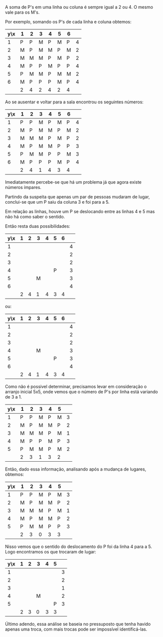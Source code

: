 A soma de P's em uma linha ou coluna é sempre igual a 2 ou 4.
O mesmo vale para os M's.

Por exemplo, somando os P's de cada linha e coluna obtemos:

| y\x | 1 | 2 | 3 | 4 | 5 | 6 |   |
|-----|---|---|---|---|---|---|---|
| 1   | P | P | M | P | M | P | 4 |
| 2   | M | P | M | M | P | M | 2 |
| 3   | M | M | M | P | M | P | 2 |
| 4   | M | P | P | M | P | P | 4 |
| 5   | P | M | M | P | M | M | 2 |
| 6   | M | P | P | P | M | P | 4 |
|     | 2 | 4 | 2 | 4 | 2 | 4 |   |

Ao se ausentar e voltar para a sala encontrou os seguintes números:


| y\x | 1 | 2 | 3 | 4 | 5 | 6 |   |
|-----|---|---|---|---|---|---|---|
| 1   | P | P | M | P | M | P | 4 |
| 2   | M | P | M | M | P | M | 2 |
| 3   | M | M | M | P | M | P | 2 |
| 4   | M | P | M | M | P | P | 3 |
| 5   | P | M | M | P | P | M | 3 |
| 6   | M | P | P | P | M | P | 4 |
|     | 2 | 4 | 1 | 4 | 3 | 4 |   |

Imediatamente percebe-se que há um problema já que agora existe números ímpares. 

Partindo da suspeita que apenas um par de pessoas mudaram de lugar, conclui-se que um P saiu da coluna 3 e foi para a 5.  

Em relação as linhas, houve um P se deslocando entre as linhas 4 e 5 mas não há como saber o sentido.

Então resta duas possibilidades:

| y\x | 1 | 2 | 3 | 4 | 5 | 6 |   |
|-----|---|---|---|---|---|---|---|
| 1   |   |   |   |   |   |   | 4 |
| 2   |   |   |   |   |   |   | 2 |
| 3   |   |   |   |   |   |   | 2 |
| 4   |   |   |   |   | P |   | 3 |
| 5   |   |   | M |   |   |   | 3 |
| 6   |   |   |   |   |   |   | 4 |
|     | 2 | 4 | 1 | 4 | 3 | 4 |   |

ou:

| y\x | 1 | 2 | 3 | 4 | 5 | 6 |   |
|-----|---|---|---|---|---|---|---|
| 1   |   |   |   |   |   |   | 4 |
| 2   |   |   |   |   |   |   | 2 |
| 3   |   |   |   |   |   |   | 2 |
| 4   |   |   | M |   |   |   | 3 |
| 5   |   |   |   |   | P |   | 3 |
| 6   |   |   |   |   |   |   | 4 |
|     | 2 | 4 | 1 | 4 | 3 | 4 |   |


Como não é possivel determinar, precisamos levar em consideração o arranjo inicial 5x5, onde vemos que o número de P's por linha está variando de 3 a 1.

| y\x | 1 | 2 | 3 | 4 | 5 |   |
|-----|---|---|---|---|---|---|
| 1   | P | P | M | P | M | 3 |
| 2   | M | P | M | M | P | 2 |
| 3   | M | M | M | P | M | 1 |
| 4   | M | P | P | M | P | 3 |
| 5   | P | M | M | P | M | 2 |
|     | 2 | 3 | 1 | 3 | 2 |   |

Então, dado essa informação, analisando após a mudança de lugares, obtemos: 

| y\x | 1 | 2 | 3 | 4 | 5 |   |
|-----|---|---|---|---|---|---|
| 1   | P | P | M | P | M | 3 |
| 2   | M | P | M | M | P | 2 |
| 3   | M | M | M | P | M | 1 |
| 4   | M | P | M | M | P | 2 |
| 5   | P | M | M | P | P | 3 |
|     | 2 | 3 | 0 | 3 | 3 |   |

Nisso vemos que o sentido do deslocamento do P foi da linha 4 para a 5. Logo encontramos os que trocaram de lugar:

| y\x | 1 | 2 | 3 | 4 | 5 |   |
|-----|---|---|---|---|---|---|
| 1   |   |   |   |   |   | 3 |
| 2   |   |   |   |   |   | 2 |
| 3   |   |   |   |   |   | 1 |
| 4   |   |   | M |   |   | 2 |
| 5   |   |   |   |   | P | 3 |
|     | 2 | 3 | 0 | 3 | 3 |   |

Último adendo, essa análise se baseia no pressuposto que tenha havido apenas uma troca, com mais trocas pode ser impossível identificá-las.


